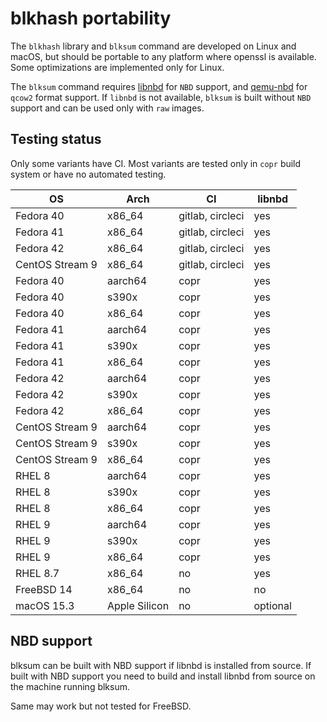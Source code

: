 <!--
SPDX-FileCopyrightText: Red Hat Inc
SPDX-License-Identifier: LGPL-2.1-or-later
-->

# blkhash portability

The `blkhash` library and `blksum` command are developed on Linux and
macOS, but should be portable to any platform where openssl is
available. Some optimizations are implemented only for Linux.

The `blksum` command requires
[libnbd](https://libguestfs.org/libnbd.3.html) for `NBD` support, and
[qemu-nbd](https://www.qemu.org/docs/master/tools/qemu-nbd.html) for
`qcow2` format support. If `libnbd` is not available, `blksum` is built
without `NBD` support and can be used only with `raw` images.

## Testing status

Only some variants have CI. Most variants are tested only in `copr`
build system or have no automated testing.

| OS                | Arch          | CI                | libnbd   |
|-------------------|---------------|-------------------|----------|
| Fedora 40         | x86_64        | gitlab, circleci  | yes      |
| Fedora 41         | x86_64        | gitlab, circleci  | yes      |
| Fedora 42         | x86_64        | gitlab, circleci  | yes      |
| CentOS Stream 9   | x86_64        | gitlab, circleci  | yes      |
| Fedora 40         | aarch64       | copr              | yes      |
| Fedora 40         | s390x         | copr              | yes      |
| Fedora 40         | x86_64        | copr              | yes      |
| Fedora 41         | aarch64       | copr              | yes      |
| Fedora 41         | s390x         | copr              | yes      |
| Fedora 41         | x86_64        | copr              | yes      |
| Fedora 42         | aarch64       | copr              | yes      |
| Fedora 42         | s390x         | copr              | yes      |
| Fedora 42         | x86_64        | copr              | yes      |
| CentOS Stream 9   | aarch64       | copr              | yes      |
| CentOS Stream 9   | s390x         | copr              | yes      |
| CentOS Stream 9   | x86_64        | copr              | yes      |
| RHEL 8            | aarch64       | copr              | yes      |
| RHEL 8            | s390x         | copr              | yes      |
| RHEL 8            | x86_64        | copr              | yes      |
| RHEL 9            | aarch64       | copr              | yes      |
| RHEL 9            | s390x         | copr              | yes      |
| RHEL 9            | x86_64        | copr              | yes      |
| RHEL 8.7          | x86_64        | no                | yes      |
| FreeBSD 14        | x86_64        | no                | no       |
| macOS 15.3        | Apple Silicon | no                | optional |

## NBD support

blksum can be built with NBD support if libnbd is installed from source.
If built with NBD support you need to build and install libnbd from
source on the machine running blksum.

Same may work but not tested for FreeBSD.
